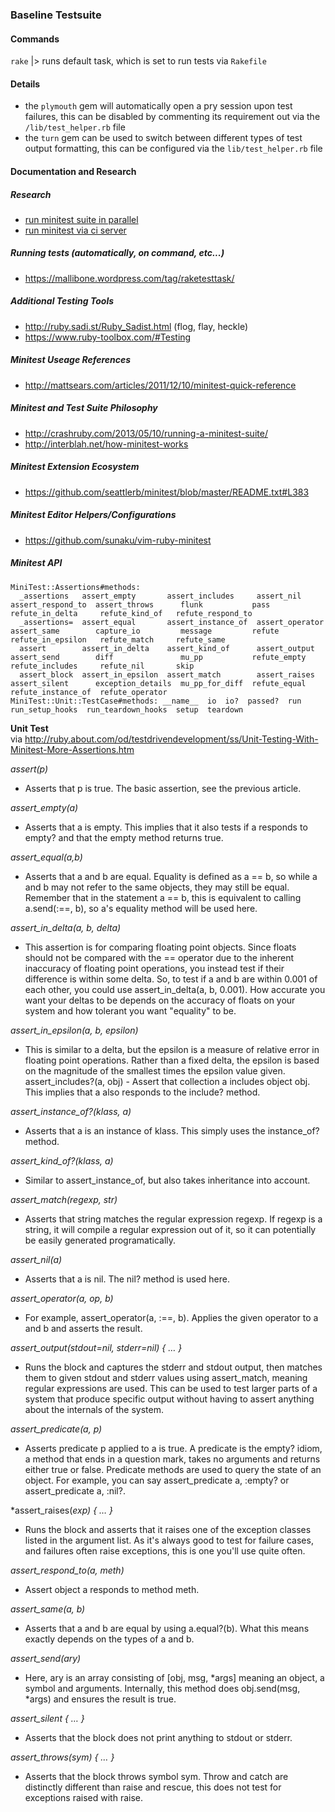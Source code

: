 ### Baseline Testsuite

#### Commands

`rake` |> runs default task, which is set to run tests via `Rakefile`

#### Details

- the `plymouth` gem will automatically open a pry session upon test failures, this can be disabled by commenting its requirement out via the `/lib/test_helper.rb` file
- the `turn` gem can be used to switch between different types of test output formatting, this can be configured via the `lib/test_helper.rb` file

#### Documentation and Research

##### Research

- [run minitest suite in parallel](https://www.google.com/search?q=run+ruby+test+parallel&oq=run+ruby+test+parallel&aqs=chrome..69i57j0.3926j0j1&sourceid=chrome&ie=UTF-8#q=run+minitest+parallel&spell=1)
- [run minitest via ci server](https://www.google.com/search?q=run+minitest+ci&oq=run+minitest+ci&aqs=chrome..69i57.3301j0j1&sourceid=chrome&ie=UTF-8) 

##### Running tests (automatically, on command, etc...)

- https://mallibone.wordpress.com/tag/raketesttask/

##### Additional Testing Tools

- http://ruby.sadi.st/Ruby_Sadist.html (flog, flay, heckle)
- https://www.ruby-toolbox.com/#Testing

##### Minitest Useage References

- http://mattsears.com/articles/2011/12/10/minitest-quick-reference

##### Minitest and Test Suite Philosophy

- http://crashruby.com/2013/05/10/running-a-minitest-suite/
- http://interblah.net/how-minitest-works

##### Minitest Extension Ecosystem

- https://github.com/seattlerb/minitest/blob/master/README.txt#L383

##### Minitest Editor Helpers/Configurations

- https://github.com/sunaku/vim-ruby-minitest

##### Minitest API

```
MiniTest::Assertions#methods: 
  _assertions   assert_empty       assert_includes     assert_nil       assert_respond_to  assert_throws      flunk           pass          refute_in_delta     refute_kind_of   refute_respond_to
  _assertions=  assert_equal       assert_instance_of  assert_operator  assert_same        capture_io         message         refute        refute_in_epsilon   refute_match     refute_same      
  assert        assert_in_delta    assert_kind_of      assert_output    assert_send        diff               mu_pp           refute_empty  refute_includes     refute_nil       skip             
  assert_block  assert_in_epsilon  assert_match        assert_raises    assert_silent      exception_details  mu_pp_for_diff  refute_equal  refute_instance_of  refute_operator
MiniTest::Unit::TestCase#methods: __name__  io  io?  passed?  run  run_setup_hooks  run_teardown_hooks  setup  teardown
```

**Unit Test**
<br>via http://ruby.about.com/od/testdrivendevelopment/ss/Unit-Testing-With-Minitest-More-Assertions.htm

*assert(p)* 
- Asserts that p is true. The basic assertion, see the previous article.
 
*assert_empty(a)* 
- Asserts that a is empty. This implies that it also tests if a responds to empty? and that the empty method returns true.

*assert_equal(a,b)* 
- Asserts that a and b are equal. Equality is defined as a == b, so while a and b may not refer to the same objects, they may still be equal. Remember that in the statement a == b, this is equivalent to calling a.send(:==, b), so a's equality method will be used here.

*assert_in_delta(a, b, delta)* 
- This assertion is for comparing floating point objects. Since floats should not be compared with the == operator due to the inherent inaccuracy of floating point operations, you instead test if their difference is within some delta. So, to test if a and b are within 0.001 of each other, you could use assert_in_delta(a, b, 0.001). How accurate you want your deltas to be depends on the accuracy of floats on your system and how tolerant you want "equality" to be.

*assert_in_epsilon(a, b, epsilon)* 
- This is similar to a delta, but the epsilon is a measure of relative error in floating point operations. Rather than a fixed delta, the epsilon is based on the magnitude of the smallest times the epsilon value given.
assert_includes?(a, obj) - Assert that collection a includes object obj. This implies that a also responds to the include? method.

*assert_instance_of?(klass, a)* 
- Asserts that a is an instance of klass. This simply uses the instance_of? method.

*assert_kind_of?(klass, a)* 
- Similar to assert_instance_of, but also takes inheritance into account.

*assert_match(regexp, str)* 
- Asserts that string matches the regular expression regexp. If regexp is a string, it will compile a regular expression out of it, so it can potentially be easily generated programatically.

*assert_nil(a)* 
- Asserts that a is nil. The nil? method is used here.

*assert_operator(a, op, b)* 
- For example, assert_operator(a, :==, b). Applies the given operator to a and b and asserts the result.

*assert_output(stdout=nil, stderr=nil) { … }* 
- Runs the block and captures the stderr and stdout output, then matches them to given stdout and stderr values using assert_match, meaning regular expressions are used. This can be used to test larger parts of a system that produce specific output without having to assert anything about the internals of the system.

*assert_predicate(a, p)* 
- Asserts predicate p applied to a is true. A predicate is the empty? idiom, a method that ends in a question mark, takes no arguments and returns either true or false. Predicate methods are used to query the state of an object. For example, you can say assert_predicate a, :empty? or assert_predicate a, :nil?.

*assert_raises(*exp) { … }* 
- Runs the block and asserts that it raises one of the exception classes listed in the argument list. As it's always good to test for failure cases, and failures often raise exceptions, this is one you'll use quite often.

*assert_respond_to(a, meth)* 
- Assert object a responds to method meth.

*assert_same(a, b)* 
- Asserts that a and b are equal by using a.equal?(b). What this means exactly depends on the types of a and b.

*assert_send(ary)* 
- Here, ary is an array consisting of [obj, msg, *args] meaning an object, a symbol and arguments. Internally, this method does obj.send(msg, *args) and ensures the result is true.

*assert_silent { … }* 
- Asserts that the block does not print anything to stdout or stderr.

*assert_throws(sym) { … }* 
- Asserts that the block throws symbol sym. Throw and catch are distinctly different than raise and rescue, this does not test for exceptions raised with raise.
